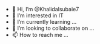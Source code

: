 - 👋 Hi, I’m @Khalidalsubaie7
- 👀 I’m interested in IT
- 🌱 I’m currently learning ...
- 💞️ I’m looking to collaborate on ...
- 📫 How to reach me ...

<!---
Khalidalsubaie7/Khalidalsubaie7 is a ✨ special ✨ repository because its `README.md` (this file) appears on your GitHub profile.
You can click the Preview link to take a look at your changes.
--->
